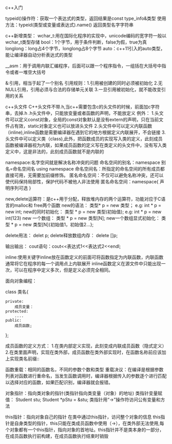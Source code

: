 c++入门

typeid()操作符：获取一个表达式的类型，返回结果是const type_info&类型
使用方法：typeid(类型或变量或表达式).name() 返回类型名字字符串

c++新增类型：
wchar_t:用在国际化程序的实现中，unicode编码的宽字符一般以wchar_t类型存储
bool：1个字节，用于条件判断，false为假，true为真
longlong：long占4个字节，longlong占8个字节
auto：c++11引入的auto类型，能让编译器自动分析表达式的类型

__asm：用于调用内联汇编程序，后面可以跟一个程序指令，一组括在大括号中指令或者一堆空大括号

&:引用，相当于起了一个别名
引用规则：1.引用被创建的同时必须被初始化
2.无NULL引用，引用必须与合法的存储单元关联
3.一旦引用被初始化，就不能改变引用的关系

c++头文件
C++头文件不带.h,当c++需要包含c的头文件的时候，前面加c字符串，去掉.h
.h头文件中，只能放变量或者函数的声明，不能放定义
例外：
1.头文件可以定义const对象，全局的const对象默认是没有extern的声明，只在当前文件占有效，static对象定义也可以放进头文件
2.头文件中可以定义内联函数（inline),inline函数是需要编译器在遇到它的地方根据定义内联展开，不会链接
3.头文件中可以定义类（class),此外，把函数成员的实现写入类的定义，此刻成员函数被编译器视为内联，如果成员函数的定义写在类定义的头文件中，没有写入类定义中，这是非法的，此刻成员函数就不是内联的

namespace:名字空间就是解决名称冲突的问题
命名空间的别名：namespace 别名=命名空间名
using namespace 命名空间名：所指定的命名空间的所有成员都直接可用，无需要加前缀修饰。
匿名命名空间：不仅可以避免名称冲突，还可以使代码保持局部性，保护代码不被他人非法使用
匿名命名空间：namespace{
	声明序列可选
}

new,delete运算符：是c++用于分配，释放堆内存的两个运算符，功能对应于C语言的malloc和 free两个函数
new的语法：
类型* p = new 类型；
e.g: int * p = new int;
new的同时初始化：
类型 * p = new 类型(初始值);
e.g: int * p = new int(123)
new 一个数组：
类型 * p = new 类型[N];
new一个数组显式初始化：
类型 * p = new 类型[N]{初始值1，初始值2...};

delete用法：
delet p;
delete释放数组内存：
delete []p;

输出输出：
cout语句：cout<<表达式1<<表达式2<<endl;

inline:使用关键字inline放在函数定义的前面可将函数指定为内联函数，内联函数通常将它在程序的每一个调用点上内联展开
inline函数定义在源文件中只能出现一次，可以在程序中定义多次，但是定义必须完全相同。

面向对象编程：

class 类名{

	private:
		成员变量：
	protected:
		....
	public:
		成员函数;
};

成员函数的定义方式：
1.在类内部定义实现，此刻变成内联成员函数（隐式定义）
2.在类里面声明，实现在类外部，成员函数在类外部实现时，在函数名称前应该加上实现类名前缀::

函数重载：相同的函数名，不同的参数个数和类型
重载决议：在编译是根据参数列表对函数进行重命名，当发生函数调用时，编译器根据传入的参数逐个进行匹配以选择对应的函数，如果匹配识别，编译器就会报错。

对象指针：指向类对象的指针(类指针指向类变量（对象）的地址)
类指针变量赋值：
Student stu;
Student *pStu = &stu;
类指针用“->”操作符访问公有变量和方法

this指针：指向对象自己的指针
在类中通过this指针，访问整个对象的信息
this指针是自身类型的指针，this只能在类成员函数中使用（->），在类外部无法使用,每个对象都有一个this指针，指向对象的首地址。this指针并不是类本身的一部分，在成员函数执行前构建，在成员函数执行结束时销毁